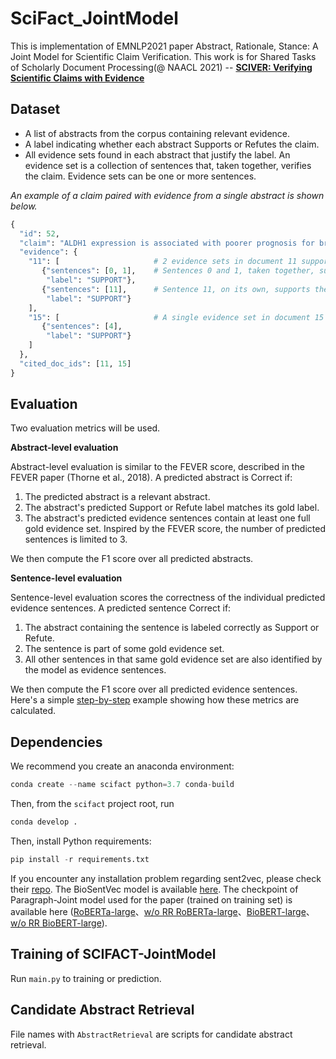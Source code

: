 # SciFact_JointModel
This is implementation of EMNLP2021 paper Abstract, Rationale, Stance: A Joint Model for Scientific Claim Verification. This work is for Shared Tasks of Scholarly Document Processing(@ NAACL 2021) -- **[SCIVER: Verifying Scientific Claims with Evidence](https://github.com/allenai/scifact)**
## 

<!-- Due to the rapid growth in scientific literature, it is difficult for scientists to stay up-to-date on the latest findings. This challenge is especially acute during pandemics due to the risk of making decisions based on outdated or incomplete information. There is a need for AI systems that can help scientists with information overload and support scientific fact checking and evidence synthesis.

1. Take a scientific claim as input
2. Identify all relevant abstracts in a large corpus
3. Label them as Supporting or Refuting the claim
4. Select sentences as evidence for the label -->

## Dataset
* A list of abstracts from the corpus containing relevant evidence.
* A label indicating whether each abstract Supports or Refutes the claim.
* All evidence sets found in each abstract that justify the label. An evidence set is a collection of sentences that, taken together, verifies the claim. Evidence sets can be one or more sentences.

*An example of a claim paired with evidence from a single abstract is shown below.*
``` python
{
  "id": 52,
  "claim": "ALDH1 expression is associated with poorer prognosis for breast cancer primary tumors.",
  "evidence": {
    "11": [                     # 2 evidence sets in document 11 support the claim.
       {"sentences": [0, 1],    # Sentences 0 and 1, taken together, support the claim.
        "label": "SUPPORT"},
       {"sentences": [11],      # Sentence 11, on its own, supports the claim.
        "label": "SUPPORT"}
    ],
    "15": [                     # A single evidence set in document 15 supports the claim.
       {"sentences": [4], 
        "label": "SUPPORT"}
    ]
  },
  "cited_doc_ids": [11, 15]
}
```
## Evaluation
Two evaluation metrics will be used. 

**Abstract-level evaluation**

Abstract-level evaluation is similar to the FEVER score, described in the FEVER paper (Thorne et al., 2018). A predicted abstract is Correct if:

1. The predicted abstract is a relevant abstract.
2. The abstract's predicted Support or Refute label matches its gold label.
3. The abstract's predicted evidence sentences contain at least one full gold evidence set. Inspired by the FEVER score, the number of predicted sentences is limited to 3.

We then compute the F1 score over all predicted abstracts.

**Sentence-level evaluation**

Sentence-level evaluation scores the correctness of the individual predicted evidence sentences. A predicted sentence Correct if:

1. The abstract containing the sentence is labeled correctly as Support or Refute.
2. The sentence is part of some gold evidence set.
3. All other sentences in that same gold evidence set are also identified by the model as evidence sentences.

We then compute the F1 score over all predicted evidence sentences. Here's a simple [step-by-step](https://github.com/allenai/scifact/blob/master/doc/evaluation.md) example showing how these metrics are calculated.



## Dependencies

We recommend you create an anaconda environment:
``` python
conda create --name scifact python=3.7 conda-build
```
Then, from the `scifact` project root, run
``` python
conda develop .
```
Then, install Python requirements:
``` python
pip install -r requirements.txt
```
If you encounter any installation problem regarding sent2vec, please check their [repo](https://github.com/epfml/sent2vec). The BioSentVec model is available [here](https://github.com/ncbi-nlp/BioSentVec#biosentvec).
The checkpoint of Paragraph-Joint model used for the paper (trained on training set) is available here ([RoBERTa-large](https://drive.google.com/file/d/1iV_5rNC1ZYDRp-tCRoiA70YmW_OVA1Qe/view?usp=sharing)、[w/o RR RoBERTa-large](https://drive.google.com/file/d/1fQPWoXjb5mHx8aioDrqOJdP-ym11Nw8j/view?usp=sharing)、[BioBERT-large](https://drive.google.com/file/d/1O7jOkMN-jZOsWQZEQ97O6b-TBqhW3gQn/view?usp=sharing)、[w/o RR BioBERT-large](https://drive.google.com/file/d/1lMv_PBwzLspCTrriwOZyJUvkOhI4a2uA/view?usp=sharing)).


## Training of SCIFACT-JointModel
Run ```main.py``` to training or prediction.

## Candidate Abstract Retrieval
File names with ```AbstractRetrieval``` are scripts for candidate abstract retrieval.
